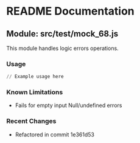 # README Documentation

## Module: src/test/mock_68.js

This module handles logic errors operations.

### Usage

```python
// Example usage here
```

### Known Limitations

- Fails for empty input Null/undefined errors

### Recent Changes

- Refactored in commit 1e361d53

